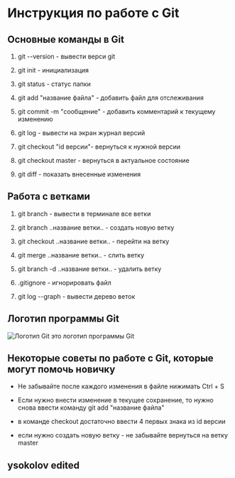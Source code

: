 # Инструкция по работе с Git #

## Основные команды в Git

1. git --version - вывести верси git 

2. git init - инициализация

3. git status - статус папки

4. git add "название файла" - добавить файл для отслеживания

5. git commit -m "сообщение" - добавить комментарий к текущему изменению

6. git log - вывести на экран журнал версий

7. git checkout "id версии"- вернуться к нужной версии

8. git checkout master - вернуться в актуальное состояние

9. git diff - показать внесенные изменения

## Работа с ветками ##

1. git branch - вывести в терминале все ветки

2. git branch ..название ветки.. - создать новую ветку

3. git checkout ..название ветки.. - перейти на ветку

4. git merge ..название ветки.. - слить ветку

5. git branch -d ..название ветки.. - удалить ветку

6. .gitignore - игнорировать файл

7. git log --graph - вывести дерево веток

## Логотип программы Git ##

![Логотип Git](Gitlogo.png)
это логотип программы Git

## Некоторые советы по работе с Git, которые могут помочь новичку ##

* Не забывайте после каждого изменения в файле нижимать Ctrl + S

* Если нужно внести изменение в текущее сохранение, то нужно снова ввести команду git add "название файла"

* в команде checkout достаточно ввести 4 первых знака из id версии

* если нужно создать новую ветку - не забывайте вернуться на ветку master

## ysokolov edited ##